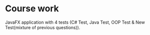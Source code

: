 # Course work
JavaFX application with 4 tests (C# Test, Java Test, OOP Test & New Test(mixture of previous questions)).
